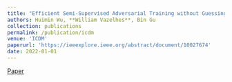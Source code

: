 ```yaml
---
title: "Efficient Semi-Supervised Adversarial Training without Guessing Labels"
authors: Huimin Wu, **William Vazelhes**, Bin Gu
collection: publications
permalink: /publication/icdm
venue: 'ICDM'
paperurl: 'https://ieeexplore.ieee.org/abstract/document/10027674'
date: 2022-01-01
---
```

[Paper](https://openreview.net/forum?id=eTF3VDH2b6)